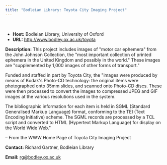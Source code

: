 ```yaml
---
title: "Bodleian Library: Toyota City Imaging Project"
---
```




 
 


* **Host:** Bodleian Library, University of Oxford
* **URL:** <http://www.bodley.ox.ac.uk/toyota>


**Description:** This project includes images of "motor car ephemera" from the John Johnson Collection,
 the "most important collection of printed ephemera in the United Kingdom and possibly
 in the world." These images are "supplemented by 1,000 images of other forms of transport."
 
 Funded and staffed in part by Toyota City, the "images were produced by means of Kodak's
 Photo-CD technology: the original items were photographed onto 35mm slides, and scanned
 onto Photo-CD discs. These were then processed to convert the images to compressed
 JPEG and GIF images at the various resolutions used in the system.
 
 The bibliographic information for each item is held in SGML (Standard Generalised
 Markup Language) format, conforming to the TEI (Text Encoding Initiative) scheme.
 The SGML records are processed by a TCL script and converted to HTML (Hypertext Markup
 Language) for display on the World Wide Web."
 
 – From the WWW Home Page of Toyota City Imaging Project
 
 **Contact:** Richard Gartner, Bodleian Library
 
 **Email:** [rg@bodley.ox.ac.uk](mailto:rg@bodley.ox.ac.uk)
